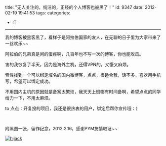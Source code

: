 title: "无人关注的，纯洁的，正经的个人博客也被黑了！"
id: 9347
date: 2012-02-19 19:41:53
tags: 
categories: 
- IT
---

我的博客被黑客黑了，看样子是阿拉伯国家的友人，在无聊的日子里为大家带来了一丝欢乐~~

阿拉伯的兄弟真是闲的蛋疼啊，几百年也不写一次的博客，你也能攻击。

害的我恢复了半天，因为是海外主机，还得VPN的，又慢又麻烦。

索性找到一个可以绑定域名的国内微博客，点点，很适合我，话不多。喜欢用手机写，希望可以绑定成功。

不用国内主机的原因就是备案太繁琐，我天天上班哪有时间备啊，希望点点的同学给力一下，不用太麻烦。

to 点点：开复投的项目，我还是很热衷的用户，绑定后帮你宣传哦：）

&nbsp;

附黑图一张，留作纪念，2012.2.16，感谢PYM友情取证~~

[![](http://www.donge.org/wp-content/uploads/2012/02/68569f59jw1dq4zo7798fj.jpg "hijack")](http://www.donge.org/wp-content/uploads/2012/02/68569f59jw1dq4zo7798fj.jpg)